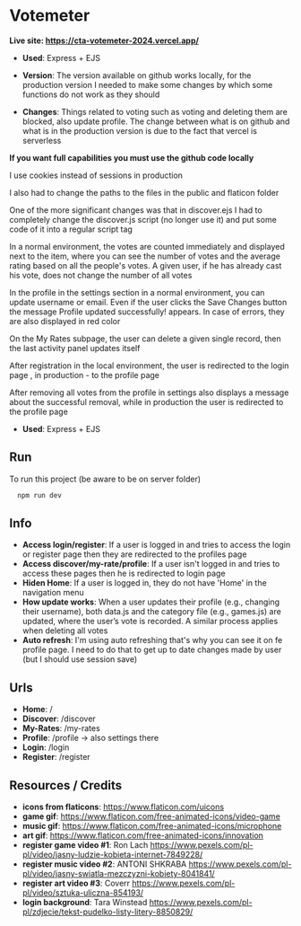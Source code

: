 # Votemeter

**Live site: https://cta-votemeter-2024.vercel.app/**  
* **Used**: Express + EJS <br />
* **Version**: The version available on github works locally, for the production version I needed to make some changes by which some functions do not work as they should <br />

* **Changes**: Things related to voting such as voting and deleting them are blocked, also update profile. The change between what is on github and what is in the production version is due to the fact that vercel is serverless<br />

<b>If you want full capabilities you must use the github code locally</b> <br />

I use cookies instead of sessions in production <br />

I also had to change the paths to the files in the public and flaticon folder <br />

One of the more significant changes was that in discover.ejs I had to completely change the discover.js script (no longer use it) and put some code of it into a regular script tag <br />

In a normal environment, the votes are counted immediately and displayed next to the item, where you can see the number of votes and the average rating based on all the people's votes. A given user, if he has already cast his vote, does not change the number of all votes <br />

In the profile in the settings section in a normal environment, you can update username or email. Even if the user clicks the Save Changes button the message Profile updated successfully! appears. In case of errors, they are also displayed in red color <br />

On the My Rates subpage, the user can delete a given single record, then the last activity panel updates itself <br />

After registration in the local environment, the user is redirected to the login page , in production - to the profile page <br />

After removing all votes from the profile in settings also displays a message about the successful removal, while in production the user is redirected to the profile page <br />

* **Used**: Express + EJS <br />


## Run

To run this project (be aware to be on server folder)

```bash
  npm run dev
```

## **Info**

- **Access login/register**: If a user is logged in and tries to access the login or register page then they are redirected to the profiles page
- **Access discover/my-rate/profile**: If a user isn't logged in and tries to access these pages then he is redirected to login page
- **Hiden Home**: If a user is logged in, they do not have 'Home' in the navigation menu
- **How update works**: When a user updates their profile (e.g., changing their username), both data.js and the category file (e.g., games.js) are updated, where the user’s vote is recorded. A similar process applies when deleting all votes
- **Auto refresh**: I'm using auto refreshing that's why you can see it on fe profile page. I need to do that to get up to date changes made by user (but I should use session save)



## **Urls**

- **Home**: /
- **Discover**: /discover
- **My-Rates**: /my-rates
- **Profile**: /profile -> also settings there
- **Login**: /login
- **Register**: /register

## **Resources / Credits**

- **icons from flaticons**: https://www.flaticon.com/uicons
- **game gif**: https://www.flaticon.com/free-animated-icons/video-game
- **music gif**: https://www.flaticon.com/free-animated-icons/microphone
- **art gif**: https://www.flaticon.com/free-animated-icons/innovation
- **register game video #1**: Ron Lach https://www.pexels.com/pl-pl/video/jasny-ludzie-kobieta-internet-7849228/
- **register music video #2**: ANTONI SHKRABA https://www.pexels.com/pl-pl/video/jasny-swiatla-mezczyzni-kobiety-8041841/
- **register art video #3**: Coverr https://www.pexels.com/pl-pl/video/sztuka-uliczna-854193/
- **login background**: Tara Winstead https://www.pexels.com/pl-pl/zdjecie/tekst-pudelko-listy-litery-8850829/
  
